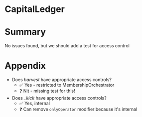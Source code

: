 # CapitalLedger

# Summary
No issues found, but we should add a test for access control

# Appendix
- Does _harvest_ have appropriate access controls?
  - ✅ Yes - restricted to MembershipOrchestrator
  - ❓ Nit - missing test for this!
- Does _\_kick_ have appropriate access controls?
  - ✅ Yes, internal
  - ❓ Can remove `onlyOperator` modifier because it's internal